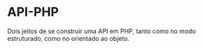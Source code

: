 # API-PHP
Dois jeitos de se construir uma API em PHP, tanto como no modo estruturado, como no orientado ao objeto.
